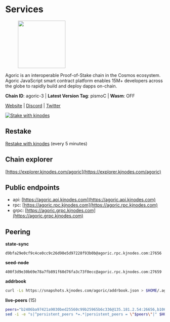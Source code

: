 # Services

<figure><img src="https://raw.githubusercontent.com/kj89/testnet_manuals/main/pingpub/logos/agoric.png" width="150" alt=""><figcaption></figcaption></figure>

Agoric is an interoperable Proof-of-Stake chain in the Cosmos ecosystem.  Agoric JavaScript smart contract platform enables 15M+ developers across the  globe to rapidly build and deploy dapps on-chain.

**Chain ID**: agoric-3 | **Latest Version Tag**: pismoC | **Wasm**: OFF

[Website](https://agoric.com) | [Discord](https://discord.com/invite/qDW8DRes4s) | [Twitter](https://twitter.com/agoric)

[![Stake with kjnodes](https://i.ibb.co/cr44Q8j/button-stake-with-kjnodes.png)](https://restake.app/agoric/agoricvaloper1ku5sm2twlsywdrp4wz3kfwgyrtqtp0lpr3nvk8)

## Restake

[Restake with kjnodes](https://restake.app/agoric/agoricvaloper1ku5sm2twlsywdrp4wz3kfwgyrtqtp0lpr3nvk8) (every 5 minutes)
## Chain explorer
[https://explorer.kjnodes.com/agoric](https://explorer.kjnodes.com/agoric)

## Public endpoints

* api: [https://agoric.api.kjnodes.com](https://agoric.api.kjnodes.com)
* rpc: [https://agoric.rpc.kjnodes.com](https://agoric.rpc.kjnodes.com)
* grpc: [https://agoric.grpc.kjnodes.com](https://agoric.grpc.kjnodes.com)

## Peering

**state-sync**

```text
d9bfa29e0cf9c4ce0cc9c26d98e5d97228f93b0b@agoric.rpc.kjnodes.com:27656
```

**seed-node**

```text
400f3d9e30b69e78a7fb891f60d76fa3c73f0ecc@agoric.rpc.kjnodes.com:27659
```

**addrbook**
```bash
curl -Ls https://snapshots.kjnodes.com/agoric/addrbook.json > $HOME/.agoric/config/addrbook.json
```

**live-peers** (15)
```bash
peers="b2406ba97421a9030bed25560c99b25965b6c336@135.181.2.54:26656,b10682f3c25882b5ef94da284a4a195efad69d0d@95.216.94.106:26656,1cbe5f5c77610bb6568332e026a3b516edeb0121@65.21.234.47:21156,ebc272824924ea1a27ea3183dd0b9ba713494f83@195.3.220.135:27106,2aedd7163a8ee725507e461b13fb90c091ee1c42@128.0.51.32:26656,d9bfa29e0cf9c4ce0cc9c26d98e5d97228f93b0b@65.109.88.38:27656,9d2bf3feb8a0a95ccce16a94f926d1c5ddad5190@65.108.121.110:12656,4cfac01c912d33f74cb7b66e8b7005aaae47fc2a@146.190.59.8:26060,e70955351f601ea5be9a9bf41032949a777f31b3@207.244.255.229:10003,6ba72731d54ded6d012fa7b02ae46e0c214b1e07@5.75.230.116:26656,1c9a5b1d34b9e6f184b2dcb18ed068cf0c282e50@51.79.98.163:26656,384e9743b277373ba5c06015ef554487c6067bdf@54.74.222.43:30303,d03a9974f14ae380fdb7caf46ec71ce5278f0356@34.72.231.9:26656,ca4c3b9d0cf78d934a3b972c328db2e4a9a66c42@64.32.40.114:26656,00dc1964683a005274c39d3f347e83a5651dd923@65.21.127.159:26656"
sed -i -e "s|^persistent_peers *=.*|persistent_peers = \"$peers\"|" $HOME/.agoric/config/config.toml
```
